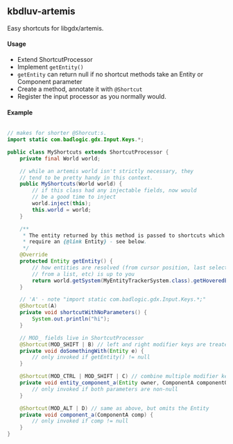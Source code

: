 ## kbdluv-artemis

Easy shortcuts for libgdx/artemis.


#### Usage

- Extend ShortcutProcessor
- Implement `getEntity()`
 - `getEntity` can return null if no shortcut methods take an Entity
   or Component parameter
- Create a method, annotate it with `@Shortcut`
- Register the input processor as you normally would.


#### Example


```java

// makes for shorter @Shorcut:s.
import static com.badlogic.gdx.Input.Keys.*;

public class MyShortcuts extends ShortcutProcessor {
    private final World world;

    // while an artemis world isn't strictly necessary, they
    // tend to be pretty handy in this context.
    public MyShortcuts(World world) {
        // if this class had any injectable fields, now would
        // be a good time to inject
        world.inject(this);
        this.world = world;
    }

    /**
     * The entity returned by this method is passed to shortcuts which
     * require an {@link Entity} - see below.
     */
    @Override
    protected Entity getEntity() {
        // how entities are resolved (from cursor position, last selected,
        // from a list, etc) is up to you
        return world.getSystem(MyEntityTrackerSystem.class).getHoveredEntity();
    }

    // 'A' - note "import static com.badlogic.gdx.Input.Keys.*;"
    @Shortcut(A)
    private void shortcutWithNoParameters() {
        System.out.println("hi");
    }

	// MOD_ fields live in ShortcutProcessor
    @Shortcut(MOD_SHIFT | B) // left and right modifier keys are treated equally
    private void doSomethingWith(Entity e) {
        // only invoked if getEntity() != null
    }

    @Shortcut(MOD_CTRL | MOD_SHIFT | C) // combine multiple modifier keys
    private void entity_component_a(Entity owner, ComponentA componentOfOwner) {
        // only invoked if both parameters are non-null
    }

    @Shortcut(MOD_ALT | D) // same as above, but omits the Entity
    private void component_a(ComponentA comp) {
        // only invoked if comp != null
    }
}

```